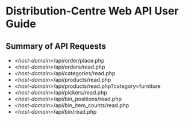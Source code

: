 Distribution-Centre Web API User Guide
======================================

Summary of API Requests
-----------------------

* *\<host-domain\>*/api/order/place.php
* *\<host-domain\>*/api/orders/read.php
* *\<host-domain\>*/api/categories/read.php
* *\<host-domain\>*/api/products/read.php
* *\<host-domain\>*/api/products/read.php?category=furniture
* *\<host-domain\>*/api/pickers/read.php
* *\<host-domain\>*/api/bin_positions/read.php
* *\<host-domain\>*/api/bin_item_counts/read.php
* *\<host-domain\>*/api/bin/read.php